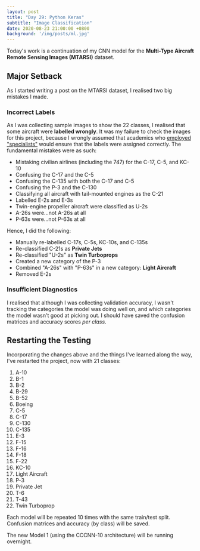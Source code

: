 ```yaml
---
layout: post
title: "Day 29: Python Keras"
subtitle: "Image Classification"
date: 2020-08-23 21:00:00 +0800
background: '/img/posts/ml.jpg'
---
```


Today's work is a continuation of my CNN model for the **Multi-Type Aircraft Remote Sensing Images (MTARSI)** dataset.

## Major Setback
As I started writing a post on the MTARSI dataset, I realised two big mistakes I made.

### Incorrect Labels
As I was collecting sample images to show the 22 classes, I realised that some aircraft were **labelled wrongly**. It was my failure to check the images for this project, because I wrongly assumed that academics who [employed "specialists"]((https://zenodo.org/record/3464319#.X0IjpcgzaUk)) would ensure that the labels were assigned correctly. The fundamental mistakes were as such:

* Mistaking civilian airlines (including the 747) for the C-17, C-5, and KC-10
* Confusing the C-17 and the C-5
* Confusing the C-135 with both the C-17 and C-5
* Confusing the P-3 and the C-130
* Classifying all aircraft with tail-mounted engines as the C-21
* Labelled E-2s and E-3s
* Twin-engine propeller aircraft were classified as U-2s
* A-26s were...not A-26s at all
* P-63s were...not P-63s at all

Hence, I did the following:

* Manually re-labelled C-17s, C-5s, KC-10s, and C-135s
* Re-classified C-21s as **Private Jets**
* Re-classified "U-2s" as **Twin Turboprops**
* Created a new category of the P-3
* Combined "A-26s" with "P-63s" in a new category: **Light Aircraft**
* Removed E-2s

### Insufficient Diagnostics
I realised that although I was collecting validation accuracy, I wasn't tracking the categories the model was doing well on, and which categories the model wasn't good at picking out. I should have saved the confusion matrices and accuracy scores *per class*.

## Restarting the Testing
Incorporating the changes above and the things I've learned along the way, I've restarted the project, now with 21 classes:

1. A-10
2. B-1
3. B-2
4. B-29
5. B-52
6. Boeing
7. C-5
8. C-17
9. C-130
10. C-135
11. E-3
12. F-15
13. F-16
14. F-18
15. F-22
16. KC-10
17. Light Aircraft
18. P-3
19. Private Jet
20. T-6
21. T-43
22. Twin Turboprop

Each model will be repeated 10 times with the same train/test split. Confusion matrices and accuracy (by class) will be saved.

The new Model 1 (using the CCCNN-10 architecture) will be running overnight.